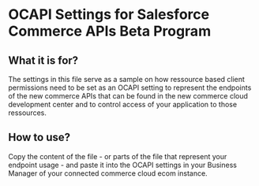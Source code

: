 # OCAPI Settings for Salesforce Commerce APIs Beta Program
## What it is for?
The settings in this file serve as a sample on how ressource based client permissions need to be set as an OCAPI setting to represent the endpoints of the new commerce APIs that can be found in the new commerce cloud development center and to control access of your application to those ressources.

## How to use?
Copy the content of the file - or parts of the file that represent your endpoint usage - and paste it into the OCAPI settings in your Business Manager of your connected commerce cloud ecom instance.
